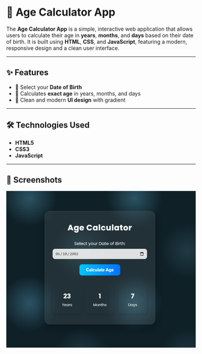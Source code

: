 # 📆 Age Calculator App

The **Age Calculator App** is a simple, interactive web application that allows users to calculate their age in **years**, **months**, and **days** based on their date of birth. It is built using **HTML**, **CSS**, and **JavaScript**, featuring a modern, responsive design and a clean user interface.

---

## ✨ Features

- 📅 Select your **Date of Birth**
- 🧮 Calculates **exact age** in years, months, and days
- 🎨 Clean and modern **UI design** with gradient

---

## 🛠️ Technologies Used

- **HTML5**
- **CSS3**
- **JavaScript**

---

## 📸 Screenshots
![Screenshot](./screenshot.png)
